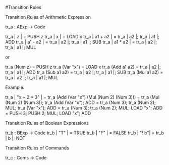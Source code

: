 #Transition Rules

Transition Rules of Arithmetic Expression

tr_a : AExp -> Code

tr_a | z | 		= PUSH z
tr_a | x |	 	= LOAD x
tr_a | a1 + a2 | 	= tr_a | a2 |; tr_a | a1 |; ADD
tr_a | a1 - a2 | 	= tr_a | a2 |; tr_a | a1 |; SUB
tr_a | a1 * a2 | 	= tr_a | a2 |; tr_a | a1 |; MUL

or 

tr_a (Num z) 		= PUSH z
tr_a (Var "x")	 	= LOAD x
tr_a (Add a1 a2) 	= tr_a | a2 |; tr_a | a1 |; ADD
tr_a (Sub a1 a2) 	= tr_a | a2 |; tr_a | a1 |; SUB
tr_a (Mul a1 a2) 	= tr_a | a2 |; tr_a | a1 |; MUL


Example:

tr_a | "x + 2 * 3" |	= tr_a (Add (Var "x") (Mul (Num 2) (Num 3)))
			= tr_a (Mul (Num 2) (Num 3)); tr_a (Add (Var "x"); ADD
			= tr_a (Num 3); tr_a (Num 2); MUL; tr_a (Var "x"); ADD
			= tr_a (Num 3); tr_a (Num 2); MUL; LOAD "x"; ADD
			= PUSH 3; PUSH 2; MUL; LOAD "x"; ADD

Transition Rules of Boolean Expressions

tr_b : BExp -> Code
tr_b | "T" | 		= TRUE
tr_b | "F" |		= FALSE
tr_b | "! b"| 		= tr_b | b |; NOT


Transition Rules of Commands

tr_c : Coms -> Code

